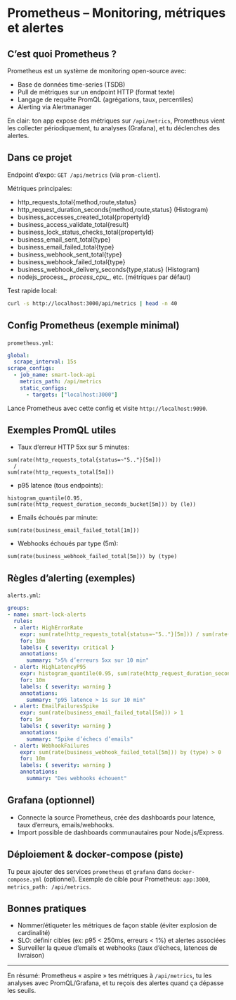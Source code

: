 # Prometheus – Monitoring, métriques et alertes

## C’est quoi Prometheus ?
Prometheus est un système de monitoring open-source avec:
- Base de données time-series (TSDB)
- Pull de métriques sur un endpoint HTTP (format texte)
- Langage de requête PromQL (agrégations, taux, percentiles)
- Alerting via Alertmanager

En clair: ton app expose des métriques sur `/api/metrics`, Prometheus vient les collecter périodiquement, tu analyses (Grafana), et tu déclenches des alertes.

## Dans ce projet
Endpoint d’expo: `GET /api/metrics` (via `prom-client`).

Métriques principales:
- http_requests_total{method,route,status}
- http_request_duration_seconds{method,route,status} (Histogram)
- business_accesses_created_total{propertyId}
- business_access_validate_total{result}
- business_lock_status_checks_total{propertyId}
- business_email_sent_total{type}
- business_email_failed_total{type}
- business_webhook_sent_total{type}
- business_webhook_failed_total{type}
- business_webhook_delivery_seconds{type,status} (Histogram)
- nodejs_process_*, process_cpu_*, etc. (métriques par défaut)

Test rapide local:
```bash
curl -s http://localhost:3000/api/metrics | head -n 40
```

## Config Prometheus (exemple minimal)
`prometheus.yml`:
```yaml
global:
  scrape_interval: 15s
scrape_configs:
  - job_name: smart-lock-api
    metrics_path: /api/metrics
    static_configs:
      - targets: ["localhost:3000"]
```
Lance Prometheus avec cette config et visite `http://localhost:9090`.

## Exemples PromQL utiles
- Taux d’erreur HTTP 5xx sur 5 minutes:
```
sum(rate(http_requests_total{status=~"5.."}[5m]))
  /
sum(rate(http_requests_total[5m]))
```
- p95 latence (tous endpoints):
```
histogram_quantile(0.95, sum(rate(http_request_duration_seconds_bucket[5m])) by (le))
```
- Emails échoués par minute:
```
sum(rate(business_email_failed_total[1m]))
```
- Webhooks échoués par type (5m):
```
sum(rate(business_webhook_failed_total[5m])) by (type)
```

## Règles d’alerting (exemples)
`alerts.yml`:
```yaml
groups:
- name: smart-lock-alerts
  rules:
  - alert: HighErrorRate
    expr: sum(rate(http_requests_total{status=~"5.."}[5m])) / sum(rate(http_requests_total[5m])) > 0.05
    for: 10m
    labels: { severity: critical }
    annotations:
      summary: ">5% d’erreurs 5xx sur 10 min"
  - alert: HighLatencyP95
    expr: histogram_quantile(0.95, sum(rate(http_request_duration_seconds_bucket[5m])) by (le)) > 1
    for: 10m
    labels: { severity: warning }
    annotations:
      summary: "p95 latence > 1s sur 10 min"
  - alert: EmailFailuresSpike
    expr: sum(rate(business_email_failed_total[5m])) > 1
    for: 5m
    labels: { severity: warning }
    annotations:
      summary: "Spike d’échecs d’emails"
  - alert: WebhookFailures
    expr: sum(rate(business_webhook_failed_total[5m])) by (type) > 0
    for: 10m
    labels: { severity: warning }
    annotations:
      summary: "Des webhooks échouent"
```

## Grafana (optionnel)
- Connecte la source Prometheus, crée des dashboards pour latence, taux d’erreurs, emails/webhooks.
- Import possible de dashboards communautaires pour Node.js/Express.

## Déploiement & docker-compose (piste)
Tu peux ajouter des services `prometheus` et `grafana` dans `docker-compose.yml` (optionnel). Exemple de cible pour Prometheus: `app:3000`, `metrics_path: /api/metrics`.

## Bonnes pratiques
- Nommer/étiqueter les métriques de façon stable (éviter explosion de cardinalité)
- SLO: définir cibles (ex: p95 < 250ms, erreurs < 1%) et alertes associées
- Surveiller la queue d’emails et webhooks (taux d’échecs, latences de livraison)

---
En résumé: Prometheus « aspire » tes métriques à `/api/metrics`, tu les analyses avec PromQL/Grafana, et tu reçois des alertes quand ça dépasse les seuils.